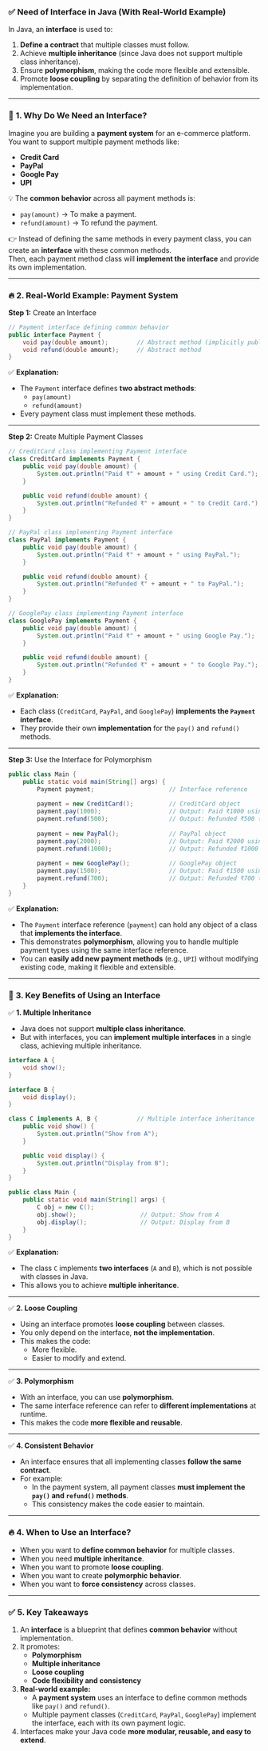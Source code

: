 ### ✅ **Need of Interface in Java (With Real-World Example)**

In Java, an **interface** is used to:
1. **Define a contract** that multiple classes must follow.  
2. Achieve **multiple inheritance** (since Java does not support multiple class inheritance).  
3. Ensure **polymorphism**, making the code more flexible and extensible.  
4. Promote **loose coupling** by separating the definition of behavior from its implementation.  

---

### 🚀 **1. Why Do We Need an Interface?**

Imagine you are building a **payment system** for an e-commerce platform.  
You want to support multiple payment methods like:
- **Credit Card**
- **PayPal**
- **Google Pay**
- **UPI**

💡 The **common behavior** across all payment methods is:
- `pay(amount)` → To make a payment.  
- `refund(amount)` → To refund the payment.  

👉 Instead of defining the same methods in every payment class, you can create an **interface** with these common methods.  
Then, each payment method class will **implement the interface** and provide its own implementation.

---

### 🔥 **2. Real-World Example: Payment System**

**Step 1:** Create an Interface  
```java
// Payment interface defining common behavior
public interface Payment {
    void pay(double amount);        // Abstract method (implicitly public)
    void refund(double amount);     // Abstract method
}
```
✅ **Explanation:**
- The `Payment` interface defines **two abstract methods**:
  - `pay(amount)`
  - `refund(amount)`
- Every payment class must implement these methods.

---

**Step 2:** Create Multiple Payment Classes  
```java
// CreditCard class implementing Payment interface
class CreditCard implements Payment {
    public void pay(double amount) {
        System.out.println("Paid ₹" + amount + " using Credit Card.");
    }

    public void refund(double amount) {
        System.out.println("Refunded ₹" + amount + " to Credit Card.");
    }
}

// PayPal class implementing Payment interface
class PayPal implements Payment {
    public void pay(double amount) {
        System.out.println("Paid ₹" + amount + " using PayPal.");
    }

    public void refund(double amount) {
        System.out.println("Refunded ₹" + amount + " to PayPal.");
    }
}

// GooglePay class implementing Payment interface
class GooglePay implements Payment {
    public void pay(double amount) {
        System.out.println("Paid ₹" + amount + " using Google Pay.");
    }

    public void refund(double amount) {
        System.out.println("Refunded ₹" + amount + " to Google Pay.");
    }
}
```
✅ **Explanation:**
- Each class (`CreditCard`, `PayPal`, and `GooglePay`) **implements the `Payment` interface**.
- They provide their own **implementation** for the `pay()` and `refund()` methods.

---

**Step 3:** Use the Interface for Polymorphism  
```java
public class Main {
    public static void main(String[] args) {
        Payment payment;                     // Interface reference
        
        payment = new CreditCard();          // CreditCard object
        payment.pay(1000);                   // Output: Paid ₹1000 using Credit Card.
        payment.refund(500);                 // Output: Refunded ₹500 to Credit Card.
        
        payment = new PayPal();              // PayPal object
        payment.pay(2000);                   // Output: Paid ₹2000 using PayPal.
        payment.refund(1000);                // Output: Refunded ₹1000 to PayPal.
        
        payment = new GooglePay();           // GooglePay object
        payment.pay(1500);                   // Output: Paid ₹1500 using Google Pay.
        payment.refund(700);                 // Output: Refunded ₹700 to Google Pay.
    }
}
```
✅ **Explanation:**
- The `Payment` interface reference (`payment`) can hold any object of a class that **implements the interface**.
- This demonstrates **polymorphism**, allowing you to handle multiple payment types using the same interface reference.
- You can **easily add new payment methods** (e.g., `UPI`) without modifying existing code, making it flexible and extensible.

---

### 🎯 **3. Key Benefits of Using an Interface**

✅ **1. Multiple Inheritance**
- Java does not support **multiple class inheritance**.
- But with interfaces, you can **implement multiple interfaces** in a single class, achieving multiple inheritance.
```java
interface A {
    void show();
}

interface B {
    void display();
}

class C implements A, B {           // Multiple interface inheritance
    public void show() {
        System.out.println("Show from A");
    }

    public void display() {
        System.out.println("Display from B");
    }
}

public class Main {
    public static void main(String[] args) {
        C obj = new C();
        obj.show();                  // Output: Show from A
        obj.display();               // Output: Display from B
    }
}
```
✅ **Explanation:**
- The class `C` implements **two interfaces** (`A` and `B`), which is not possible with classes in Java.
- This allows you to achieve **multiple inheritance**.

---

✅ **2. Loose Coupling**
- Using an interface promotes **loose coupling** between classes.
- You only depend on the interface, **not the implementation**.
- This makes the code:
  - More flexible.
  - Easier to modify and extend.

---

✅ **3. Polymorphism**
- With an interface, you can use **polymorphism**.
- The same interface reference can refer to **different implementations** at runtime.
- This makes the code **more flexible and reusable**.

---

✅ **4. Consistent Behavior**
- An interface ensures that all implementing classes **follow the same contract**.
- For example:
  - In the payment system, all payment classes **must implement the `pay()` and `refund()` methods**.
  - This consistency makes the code easier to maintain.

---

### 🔥 **4. When to Use an Interface?**
- When you want to **define common behavior** for multiple classes.
- When you need **multiple inheritance**.
- When you want to promote **loose coupling**.
- When you want to create **polymorphic behavior**.
- When you want to **force consistency** across classes.

---

### ✅ **5. Key Takeaways**
1. An **interface** is a blueprint that defines **common behavior** without implementation.
2. It promotes:
   - **Polymorphism**
   - **Multiple inheritance**
   - **Loose coupling**
   - **Code flexibility and consistency**
3. **Real-world example:**  
   - A **payment system** uses an interface to define common methods like `pay()` and `refund()`.
   - Multiple payment classes (`CreditCard`, `PayPal`, `GooglePay`) implement the interface, each with its own payment logic.
4. Interfaces make your Java code **more modular, reusable, and easy to extend**.
